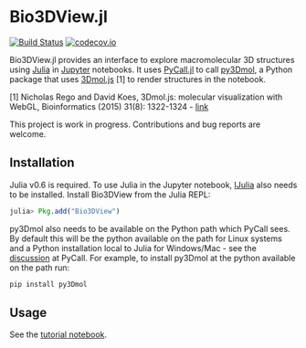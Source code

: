 # Bio3DView.jl

[![Build Status](https://travis-ci.org/jgreener64/Bio3DView.jl.svg?branch=master)](https://travis-ci.org/jgreener64/Bio3DView.jl)
[![codecov.io](http://codecov.io/github/jgreener64/Bio3DView.jl/coverage.svg?branch=master)](http://codecov.io/github/jgreener64/Bio3DView.jl?branch=master)

Bio3DView.jl provides an interface to explore macromolecular 3D structures using [Julia](https://julialang.org) in [Jupyter](http://jupyter.org) notebooks.
It uses [PyCall.jl](https://github.com/JuliaPy/PyCall.jl) to call [py3Dmol](https://pypi.python.org/pypi/py3Dmol), a Python package that uses [3Dmol.js](http://3dmol.csb.pitt.edu) [1] to render structures in the notebook.

[1] Nicholas Rego and David Koes,
3Dmol.js: molecular visualization with WebGL,
Bioinformatics (2015) 31(8): 1322-1324 - [link](http://doi.org/10.1093/bioinformatics/btu829)

This project is work in progress.
Contributions and bug reports are welcome.

## Installation

Julia v0.6 is required.
To use Julia in the Jupyter notebook, [IJulia](https://github.com/JuliaLang/IJulia.jl) also needs to be installed.
Install Bio3DView from the Julia REPL:

```julia
julia> Pkg.add("Bio3DView")
```

py3Dmol also needs to be available on the Python path which PyCall sees.
By default this will be the python available on the path for Linux systems and a Python installation local to Julia for Windows/Mac - see the [discussion](https://github.com/JuliaPy/PyCall.jl#installation) at PyCall.
For example, to install py3Dmol at the python available on the path run:

```bash
pip install py3Dmol
```

## Usage

See the [tutorial notebook](http://nbviewer.jupyter.org/github/jgreener64/Bio3DView.jl/blob/master/examples/tutorial.ipynb).
